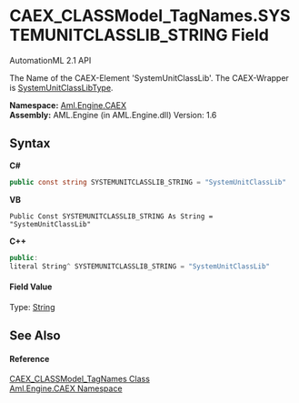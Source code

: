 # CAEX_CLASSModel_TagNames.SYSTEMUNITCLASSLIB_STRING Field
AutomationML 2.1 API 

The Name of the CAEX-Element 'SystemUnitClassLib'. The CAEX-Wrapper is <a href="T_Aml_Engine_CAEX_SystemUnitClassLibType">SystemUnitClassLibType</a>.

**Namespace:**&nbsp;<a href="N_Aml_Engine_CAEX">Aml.Engine.CAEX</a><br />**Assembly:**&nbsp;AML.Engine (in AML.Engine.dll) Version: 1.6

## Syntax

**C#**<br />
``` C#
public const string SYSTEMUNITCLASSLIB_STRING = "SystemUnitClassLib"
```

**VB**<br />
``` VB
Public Const SYSTEMUNITCLASSLIB_STRING As String = "SystemUnitClassLib"
```

**C++**<br />
``` C++
public:
literal String^ SYSTEMUNITCLASSLIB_STRING = "SystemUnitClassLib"
```


#### Field Value
Type: <a href="https://docs.microsoft.com/dotnet/api/system.string" target="_parent" rel="noopener noreferrer">String</a>

## See Also


#### Reference
<a href="T_Aml_Engine_CAEX_CAEX_CLASSModel_TagNames">CAEX_CLASSModel_TagNames Class</a><br /><a href="N_Aml_Engine_CAEX">Aml.Engine.CAEX Namespace</a><br />